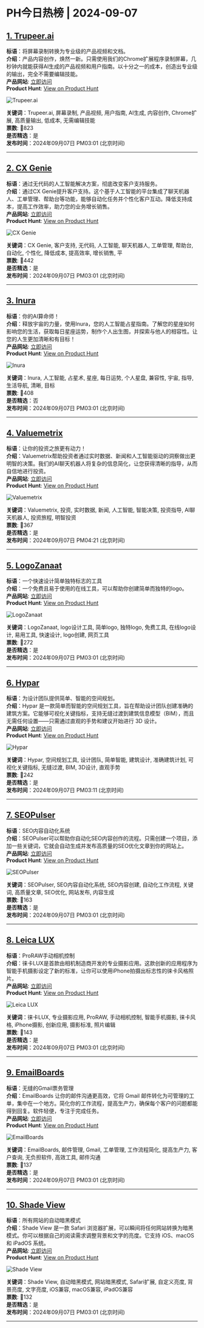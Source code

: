 # PH今日热榜 | 2024-09-07

## [1. Trupeer.ai](https://www.producthunt.com/posts/trupeer-ai?utm_campaign=producthunt-api&utm_medium=api-v2&utm_source=Application%3A+linewalker+%28ID%3A+135281%29)  
**标语**：将屏幕录制转换为专业级的产品视频和文档。  
**介绍**：产品内容创作，焕然一新。只需使用我们的Chrome扩展程序录制屏幕，几秒钟内就能获得AI生成的产品视频和用户指南。以十分之一的成本，创造出专业级的输出，完全不需要编辑技能。  
**产品网站**: [立即访问](https://www.producthunt.com/r/TX3XMLMKUOXWVX?utm_campaign=producthunt-api&utm_medium=api-v2&utm_source=Application%3A+linewalker+%28ID%3A+135281%29)  
**Product Hunt**: [View on Product Hunt](https://www.producthunt.com/posts/trupeer-ai?utm_campaign=producthunt-api&utm_medium=api-v2&utm_source=Application%3A+linewalker+%28ID%3A+135281%29)  

![Trupeer.ai](https://ph-files.imgix.net/0989c380-7c29-4db1-a2f9-0a1e2f61d4fa.png?auto=format&fit=crop&frame=1&h=512&w=1024)  

**关键词**：Trupeer.ai, 屏幕录制, 产品视频, 用户指南, AI生成, 内容创作, Chrome扩展, 高质量输出, 低成本, 无需编辑技能  
**票数**: 🔺823  
**是否精选**：是  
**发布时间**：2024年09月07日 PM03:01 (北京时间)  

---

## [2. CX Genie](https://www.producthunt.com/posts/cx-genie-2?utm_campaign=producthunt-api&utm_medium=api-v2&utm_source=Application%3A+linewalker+%28ID%3A+135281%29)  
**标语**：通过无代码的人工智能解决方案，彻底改变客户支持服务。  
**介绍**：通过CX Genie提升客户支持。这个基于人工智能的平台集成了聊天机器人、工单管理、帮助台等功能，能够自动化任务并个性化客户互动。降低支持成本，提高工作效率，助力您的业务增长销售。  
**产品网站**: [立即访问](https://www.producthunt.com/r/76MEVKOOQ7S3US?utm_campaign=producthunt-api&utm_medium=api-v2&utm_source=Application%3A+linewalker+%28ID%3A+135281%29)  
**Product Hunt**: [View on Product Hunt](https://www.producthunt.com/posts/cx-genie-2?utm_campaign=producthunt-api&utm_medium=api-v2&utm_source=Application%3A+linewalker+%28ID%3A+135281%29)  

![CX Genie](https://ph-files.imgix.net/6bcbf66d-7870-4dfd-9b0f-fa2a97274204.png?auto=format&fit=crop&frame=1&h=512&w=1024)  

**关键词**：CX Genie, 客户支持, 无代码, 人工智能, 聊天机器人, 工单管理, 帮助台, 自动化, 个性化, 降低成本, 提高效率, 增长销售, 平  
**票数**: 🔺442  
**是否精选**：是  
**发布时间**：2024年09月07日 PM03:01 (北京时间)  

---

## [3. Inura](https://www.producthunt.com/posts/inura?utm_campaign=producthunt-api&utm_medium=api-v2&utm_source=Application%3A+linewalker+%28ID%3A+135281%29)  
**标语**：你的AI算命师！  
**介绍**：释放宇宙的力量，使用Inura，您的人工智能占星指南。了解您的星座如何影响您的生活，获取每日星座运势，制作个人出生图，并探索与他人的相容性。让您的人生更加清晰和有目标！  
**产品网站**: [立即访问](https://www.producthunt.com/r/RDAFFEBEG3R2RL?utm_campaign=producthunt-api&utm_medium=api-v2&utm_source=Application%3A+linewalker+%28ID%3A+135281%29)  
**Product Hunt**: [View on Product Hunt](https://www.producthunt.com/posts/inura?utm_campaign=producthunt-api&utm_medium=api-v2&utm_source=Application%3A+linewalker+%28ID%3A+135281%29)  

![Inura](https://ph-files.imgix.net/de206030-eb52-45df-bec5-cfa87aebcecc.png?auto=format&fit=crop&frame=1&h=512&w=1024)  

**关键词**：Inura, 人工智能, 占星术, 星座, 每日运势, 个人星盘, 兼容性, 宇宙, 指导, 生活导航, 清晰, 目标  
**票数**: 🔺408  
**是否精选**：否  
**发布时间**：2024年09月07日 PM03:01 (北京时间)  

---

## [4. Valuemetrix](https://www.producthunt.com/posts/valuemetrix?utm_campaign=producthunt-api&utm_medium=api-v2&utm_source=Application%3A+linewalker+%28ID%3A+135281%29)  
**标语**：让你的投资之旅更有动力！  
**介绍**：Valuemetrix帮助投资者通过实时数据、新闻和人工智能驱动的洞察做出更明智的决策。我们的AI聊天机器人将复杂的信息简化，让您获得清晰的指导，从而自信地进行投资。  
**产品网站**: [立即访问](https://www.producthunt.com/r/V2WPFP6QZ5XU3E?utm_campaign=producthunt-api&utm_medium=api-v2&utm_source=Application%3A+linewalker+%28ID%3A+135281%29)  
**Product Hunt**: [View on Product Hunt](https://www.producthunt.com/posts/valuemetrix?utm_campaign=producthunt-api&utm_medium=api-v2&utm_source=Application%3A+linewalker+%28ID%3A+135281%29)  

![Valuemetrix](https://ph-files.imgix.net/c62bb73e-e937-4789-9da2-37f4c91358e3.png?auto=format&fit=crop&frame=1&h=512&w=1024)  

**关键词**：Valuemetrix, 投资, 实时数据, 新闻, 人工智能, 智能决策, 投资指导, AI聊天机器人, 投资旅程, 明智投资  
**票数**: 🔺367  
**是否精选**：是  
**发布时间**：2024年09月07日 PM04:21 (北京时间)  

---

## [5. LogoZanaat](https://www.producthunt.com/posts/logozanaat?utm_campaign=producthunt-api&utm_medium=api-v2&utm_source=Application%3A+linewalker+%28ID%3A+135281%29)  
**标语**：一个快速设计简单独特标志的工具  
**介绍**：一个免费且易于使用的在线工具，可以帮助你创建简单而独特的logo。  
**产品网站**: [立即访问](https://www.producthunt.com/r/SVVUKLYH5QF7LG?utm_campaign=producthunt-api&utm_medium=api-v2&utm_source=Application%3A+linewalker+%28ID%3A+135281%29)  
**Product Hunt**: [View on Product Hunt](https://www.producthunt.com/posts/logozanaat?utm_campaign=producthunt-api&utm_medium=api-v2&utm_source=Application%3A+linewalker+%28ID%3A+135281%29)  

![LogoZanaat](https://ph-files.imgix.net/ed16c4dd-a1df-48e1-8240-ba0ea30bceef.jpeg?auto=format&fit=crop&frame=1&h=512&w=1024)  

**关键词**：LogoZanaat, logo设计工具, 简单logo, 独特logo, 免费工具, 在线logo设计, 易用工具, 快速设计, logo创建, 网页工具  
**票数**: 🔺272  
**是否精选**：是  
**发布时间**：2024年09月07日 PM03:01 (北京时间)  

---

## [6. Hypar](https://www.producthunt.com/posts/hypar?utm_campaign=producthunt-api&utm_medium=api-v2&utm_source=Application%3A+linewalker+%28ID%3A+135281%29)  
**标语**：为设计团队提供简单、智能的空间规划。  
**介绍**：Hypar 是一款简单而智能的空间规划工具，旨在帮助设计团队创建准确的建筑方案。它能够可视化关键指标，支持无缝过渡到建筑信息模型（BIM），而且无需任何设置——只需通过直观的手势和建议开始进行 3D 设计。  
**产品网站**: [立即访问](https://www.producthunt.com/r/EB3PKYMPLBW4NC?utm_campaign=producthunt-api&utm_medium=api-v2&utm_source=Application%3A+linewalker+%28ID%3A+135281%29)  
**Product Hunt**: [View on Product Hunt](https://www.producthunt.com/posts/hypar?utm_campaign=producthunt-api&utm_medium=api-v2&utm_source=Application%3A+linewalker+%28ID%3A+135281%29)  

![Hypar](https://ph-files.imgix.net/0f701911-55b5-4dba-8a19-bff99547b779.png?auto=format&fit=crop&frame=1&h=512&w=1024)  

**关键词**：Hypar, 空间规划工具, 设计团队, 简单智能, 建筑设计, 准确建筑计划, 可视化关键指标, 无缝过渡, BIM, 3D设计, 直观手势  
**票数**: 🔺242  
**是否精选**：是  
**发布时间**：2024年09月07日 PM03:11 (北京时间)  

---

## [7. SEOPulser](https://www.producthunt.com/posts/seopulser?utm_campaign=producthunt-api&utm_medium=api-v2&utm_source=Application%3A+linewalker+%28ID%3A+135281%29)  
**标语**：SEO内容自动化系统  
**介绍**：SEOPulser可以帮助你自动化SEO内容创作的流程。只需创建一个项目，添加一些关键词，它就会自动生成并发布高质量的SEO优化文章到你的网站上。  
**产品网站**: [立即访问](https://www.producthunt.com/r/PZNZM5BPFJS5Y7?utm_campaign=producthunt-api&utm_medium=api-v2&utm_source=Application%3A+linewalker+%28ID%3A+135281%29)  
**Product Hunt**: [View on Product Hunt](https://www.producthunt.com/posts/seopulser?utm_campaign=producthunt-api&utm_medium=api-v2&utm_source=Application%3A+linewalker+%28ID%3A+135281%29)  

![SEOPulser](https://ph-files.imgix.net/01d7e874-4b88-402b-a039-0324d799c0ea.png?auto=format&fit=crop&frame=1&h=512&w=1024)  

**关键词**：SEOPulser, SEO内容自动化系统, SEO内容创建, 自动化工作流程, 关键词, 高质量文章, SEO优化, 网站发布, 内容生成  
**票数**: 🔺163  
**是否精选**：是  
**发布时间**：2024年09月07日 PM03:01 (北京时间)  

---

## [8. Leica LUX](https://www.producthunt.com/posts/leica-lux?utm_campaign=producthunt-api&utm_medium=api-v2&utm_source=Application%3A+linewalker+%28ID%3A+135281%29)  
**标语**：ProRAW手动相机控制  
**介绍**：徕卡LUX是首款由相机制造商开发的专业摄影应用。这款创新的应用程序为智能手机摄影设定了新的标准，让你可以使用iPhone拍摄出标志性的徕卡风格照片。  
**产品网站**: [立即访问](https://www.producthunt.com/r/P5L6GL7MTJ6TVX?utm_campaign=producthunt-api&utm_medium=api-v2&utm_source=Application%3A+linewalker+%28ID%3A+135281%29)  
**Product Hunt**: [View on Product Hunt](https://www.producthunt.com/posts/leica-lux?utm_campaign=producthunt-api&utm_medium=api-v2&utm_source=Application%3A+linewalker+%28ID%3A+135281%29)  

![Leica LUX](https://ph-files.imgix.net/bc591dd2-ec09-4375-9616-9b5327a0a155.png?auto=format&fit=crop&frame=1&h=512&w=1024)  

**关键词**：徕卡LUX, 专业摄影应用, ProRAW, 手动相机控制, 智能手机摄影, 徕卡风格, iPhone摄影, 创新应用, 摄影标准, 照片编辑  
**票数**: 🔺143  
**是否精选**：是  
**发布时间**：2024年09月07日 PM03:01 (北京时间)  

---

## [9. EmailBoards](https://www.producthunt.com/posts/emailboards?utm_campaign=producthunt-api&utm_medium=api-v2&utm_source=Application%3A+linewalker+%28ID%3A+135281%29)  
**标语**：无缝的Gmail票务管理  
**介绍**：EmailBoards 让你的邮件沟通更高效，它将 Gmail 邮件转化为可管理的工单，集中在一个地方。简化你的工作流程，提高生产力，确保每个客户的问题都能得到回复。软件轻便，专注于完成任务。  
**产品网站**: [立即访问](https://www.producthunt.com/r/PUUMKGRMZWSJ5T?utm_campaign=producthunt-api&utm_medium=api-v2&utm_source=Application%3A+linewalker+%28ID%3A+135281%29)  
**Product Hunt**: [View on Product Hunt](https://www.producthunt.com/posts/emailboards?utm_campaign=producthunt-api&utm_medium=api-v2&utm_source=Application%3A+linewalker+%28ID%3A+135281%29)  

![EmailBoards](https://ph-files.imgix.net/0adc85ee-4bae-4e4c-a9df-19451629a86c.png?auto=format&fit=crop&frame=1&h=512&w=1024)  

**关键词**：EmailBoards, 邮件管理, Gmail, 工单管理, 工作流程简化, 提高生产力, 客户查询, 无负担软件, 高效工具, 邮件沟通  
**票数**: 🔺137  
**是否精选**：是  
**发布时间**：2024年09月07日 PM03:01 (北京时间)  

---

## [10. Shade View](https://www.producthunt.com/posts/shade-view?utm_campaign=producthunt-api&utm_medium=api-v2&utm_source=Application%3A+linewalker+%28ID%3A+135281%29)  
**标语**：所有网站的自动暗黑模式  
**介绍**：Shade View 是一款 Safari 浏览器扩展，可以瞬间将任何网站转换为暗黑模式。你可以根据自己的阅读需求调整背景和文字的亮度。它支持 iOS、macOS 和 iPadOS 系统。  
**产品网站**: [立即访问](https://www.producthunt.com/r/6QZBRE4EXO2QXL?utm_campaign=producthunt-api&utm_medium=api-v2&utm_source=Application%3A+linewalker+%28ID%3A+135281%29)  
**Product Hunt**: [View on Product Hunt](https://www.producthunt.com/posts/shade-view?utm_campaign=producthunt-api&utm_medium=api-v2&utm_source=Application%3A+linewalker+%28ID%3A+135281%29)  

![Shade View](https://ph-files.imgix.net/e5ecc6a1-f45a-4bdd-a079-bf3537f086c3.png?auto=format&fit=crop&frame=1&h=512&w=1024)  

**关键词**：Shade View, 自动暗黑模式, 网站暗黑模式, Safari扩展, 自定义亮度, 背景亮度, 文字亮度, iOS兼容, macOS兼容, iPadOS兼容  
**票数**: 🔺132  
**是否精选**：是  
**发布时间**：2024年09月07日 PM03:01 (北京时间)  

---

